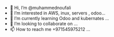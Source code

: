 - 👋 Hi, I’m @muhammednoufali
- 👀 I’m interested in AWS, inux, servers , odoo...
- 🌱 I’m currently learning Odoo and kubernates ...
- 💞️ I’m looking to collaborate on ...
- 📫 How to reach me +971545975212 ...

<!---
muhammednoufali/muhammednoufali is a ✨ special ✨ repository because its `README.md` (this file) appears on your GitHub profile.
You can click the Preview link to take a look at your changes.
--->
